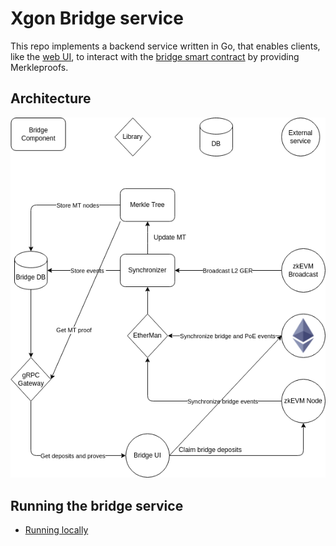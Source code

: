 # Xgon Bridge service

This repo implements a backend service written in Go, that enables clients, like the [web UI](),
to interact with the [bridge smart contract](https://github.com/okx/Xgon-contracts) by providing Merkleproofs.

## Architecture

<p align="center">
  <img src="./docs/architecture.drawio.png"/>
</p>

## Running the bridge service

- [Running locally](docs/running_local.md)

